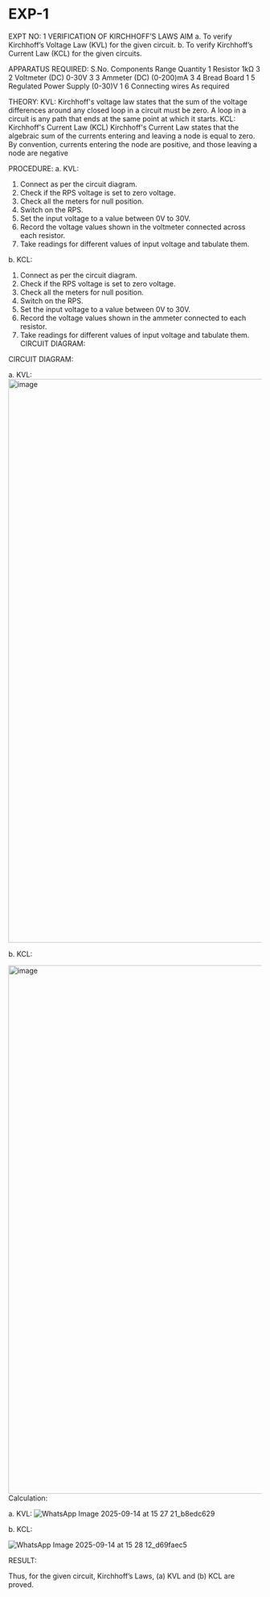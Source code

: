 # EXP-1
EXPT NO: 1	VERIFICATION OF KIRCHHOFF’S LAWS
AIM
a.   To verify Kirchhoff’s Voltage Law (KVL) for the given circuit. 
b.   To verify Kirchhoff’s Current Law (KCL) for the given circuits.

APPARATUS REQUIRED:
S.No.	Components	Range	Quantity
1	Resistor	1kΩ	3
2	Voltmeter (DC)	0-30V	3
3	Ammeter (DC)	(0-200)mA	3
4	Bread Board		1
5	Regulated Power Supply	(0-30)V	1
6	Connecting wires		As required

THEORY:
KVL: Kirchhoff's voltage law states that the sum of the voltage differences around any closed loop in a circuit must be zero. A loop in a circuit is any path that ends at the same point at which it starts.
KCL:
Kirchhoff's Current Law (KCL) Kirchhoff's Current Law states that the algebraic sum of the currents entering and leaving a node is equal to zero. By convention, currents entering the node are positive, and those leaving a node are negative


PROCEDURE:
a.   KVL:
1.   Connect as per the circuit diagram.
2.   Check if the RPS voltage is set to zero voltage.
3.   Check all the meters for null position.
4.   Switch on the RPS.
5.   Set the input voltage to a value between 0V to 30V.
6.   Record the voltage values shown in the voltmeter connected across each resistor.
7.   Take readings for different values of input voltage and tabulate them.


b.  KCL:
1.   Connect as per the circuit diagram.
2.   Check if the RPS voltage is set to zero voltage.
3.   Check all the meters for null position.
4.   Switch on the RPS.
5.   Set the input voltage to a value between 0V to 30V.
6.   Record the voltage values shown in the ammeter connected to each resistor.
7.   Take readings for different values of input voltage and tabulate them. 
CIRCUIT DIAGRAM:

CIRCUIT DIAGRAM:


a.   KVL:
<img width="1919" height="1121" alt="image" src="https://github.com/user-attachments/assets/b1de43f6-b228-4d63-b90e-b72fb9f89f36" />

 


b.  KCL:
 
 <img width="1919" height="1051" alt="image" src="https://github.com/user-attachments/assets/53302d2d-96fb-43d8-bf82-94f6937051ce" />
Calculation:

a.   KVL:
 ![WhatsApp Image 2025-09-14 at 15 27 21_b8edc629](https://github.com/user-attachments/assets/056d9991-fec9-4672-9a27-6488bba0f4b4)



b.  KCL:


![WhatsApp Image 2025-09-14 at 15 28 12_d69faec5](https://github.com/user-attachments/assets/5761ddc9-5064-4649-b485-7b9dbcf98e70)





RESULT:

Thus, for the given circuit, Kirchhoff’s Laws, (a) KVL and (b) KCL are proved.
